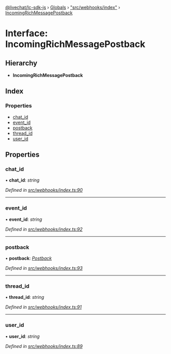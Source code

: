 [@livechat/lc-sdk-js](../README.md) › [Globals](../globals.md) › ["src/webhooks/index"](../modules/_src_webhooks_index_.md) › [IncomingRichMessagePostback](_src_webhooks_index_.incomingrichmessagepostback.md)

# Interface: IncomingRichMessagePostback

## Hierarchy

* **IncomingRichMessagePostback**

## Index

### Properties

* [chat_id](_src_webhooks_index_.incomingrichmessagepostback.md#chat_id)
* [event_id](_src_webhooks_index_.incomingrichmessagepostback.md#event_id)
* [postback](_src_webhooks_index_.incomingrichmessagepostback.md#postback)
* [thread_id](_src_webhooks_index_.incomingrichmessagepostback.md#thread_id)
* [user_id](_src_webhooks_index_.incomingrichmessagepostback.md#user_id)

## Properties

###  chat_id

• **chat_id**: *string*

*Defined in [src/webhooks/index.ts:90](https://github.com/livechat/lc-sdk-js/blob/ce4846a/src/webhooks/index.ts#L90)*

___

###  event_id

• **event_id**: *string*

*Defined in [src/webhooks/index.ts:92](https://github.com/livechat/lc-sdk-js/blob/ce4846a/src/webhooks/index.ts#L92)*

___

###  postback

• **postback**: *[Postback](_src_objects_index_.postback.md)*

*Defined in [src/webhooks/index.ts:93](https://github.com/livechat/lc-sdk-js/blob/ce4846a/src/webhooks/index.ts#L93)*

___

###  thread_id

• **thread_id**: *string*

*Defined in [src/webhooks/index.ts:91](https://github.com/livechat/lc-sdk-js/blob/ce4846a/src/webhooks/index.ts#L91)*

___

###  user_id

• **user_id**: *string*

*Defined in [src/webhooks/index.ts:89](https://github.com/livechat/lc-sdk-js/blob/ce4846a/src/webhooks/index.ts#L89)*
